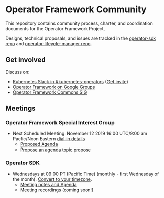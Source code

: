 # Operator Framework Community

This repository contains community process, charter, and coordination documents for the Operator Framework Project,

Designs, technical proposals, and issues are tracked in the [operator-sdk repo](https://github.com/operator-framework/operator-sdk/tree/master/doc) and [operator-lifeycle-manager repo](https://github.com/operator-framework/operator-lifecycle-manager/tree/master/doc/design).

## Get involved

Discuss on:
* [Kubernetes Slack in #kubernetes-operators](https://kubernetes.slack.com) ([Get invite](https://slack.k8s.io))
* [Operator Framework on Google Groups](https://groups.google.com/forum/#!forum/operator-framework)
* [Operator Framework Commons SIG](https://commons.openshift.org/sig/OpenshiftOperators.html)

## Meetings

### Operator Framework Special Interest Group

* Next Scheduled Meeting: November 12 2019  16:00 UTC/9:00 am Pacfic/Noon Eastern [dial-in details](https://github.com/operator-framework/community/projects/2#card-27939134)
  * [Proposed Agenda](https://github.com/operator-framework/community/projects)
  * [Propose an agenda topic propose](https://github.com/operator-framework/community/projects/2#column-6841651)

### Operator SDK

* Wednesdays at 09:00 PT (Pacific Time) (monthly - first Wednesday of the month). [Convert to your timezone](http://www.thetimezoneconverter.com/?t=9:00&tz=PT%20%28Pacific%20Time%29).
  * [Meeting notes and Agenda](https://docs.google.com/document/d/1ujWb-rSJ4JWeHLVxK0WS5ZuSJgeESG42MDeYjSl9Q6U/edit#)
  * Meeting recordings (coming soon!)
